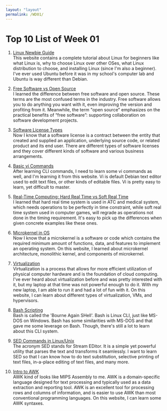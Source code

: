 ```yaml
---
layout: "layout"
permalink: /WD01/
---
```


# Top 10 List of Week 01

1. [Linux Newbie Guide](http://linuxnewbieguide.org/overview-of-chapters/)<br>
This website contains a complete tutorial about Linux for beginners like what Linux is, why to choose Linux over other OSes, what Linux distribution to choose, and installing Linux (since I'm also a beginner). I've ever used Ubuntu before it was in my school's computer lab and Ubuntu is way different than Debian.

2. [Free Software vs Open Source](https://dzone.com/articles/free-software-vs-open-source-vs-freeware-whats-the)<br>
I learned the difference between free software and open source. These terms are the most confused terms in the industry. Free software allows you to do anything you want with it, even improving the version and profiting from it. Meanwhile, the term "open source" emphasizes on the practical benefits of “free software”: supporting collaboration on software development projects. 

3. [Software License Types](https://snyk.io/learn/what-is-a-software-license/)<br>
Now I know that a software license is a contract between the entity that created and supplied an application, underlying source code, or related product and its end user. There are different types of software licenses and they cover different kinds of software and various business arrangements.

4. [Basic vi Commands](https://www.cs.colostate.edu/helpdocs/vi.html)<br>
After learning CLI commands, I need to learn some vi commands as well, and I'm learning it from this website. Vi is default Debian text editor used to edit text files, or other kinds of editable files. Vi is pretty easy to learn, yet difficult to master.

5. [Real-Time Computing: Hard Real Time vs Soft Real Time](https://www.geeksforgeeks.org/difference-between-hard-real-time-and-soft-real-time-system/)<br>
I learned that hard real time system is used in ATC and medical system, which needs operations to be perfectly in time constraint, while soft real time system used in computer games, will regrade as operations not done in the timing requirement. It's easy to pick up the differences when given concrete examples like these ones.

6. [Microkernel in OS](https://www.guru99.com/microkernel-in-operating-systems.html)<br>
Now I know that a microkernel is a software or code which contains the required minimum amount of functions, data, and features to implement an operating system. On this website, I learned about microkernel architecture, monolithic kernel, and components of microkernel.

7. [Virtualization](https://www.ibm.com/cloud/learn/virtualization-a-complete-guide)<br>
Virtualization is a process that allows for more efficient utilization of physical computer hardware and is the foundation of cloud computing. I've ever heard about virtualization before and was pretty interested with it, but my laptop at that time was not powerful enough to do it. With my new laptop, I am able to run it and had a lot of fun with it. On this website, I can learn about different types of virtualization, VMs, and hypervisors.

8. [Bash Scripting](https://linuxconfig.org/bash-scripting-tutorial)<br>
Bash is called the 'Bourne Again SHell'. Bash is Linux CLI, just like MS-DOS on Windows. Bash has some similarities with MS-DOS and that gave me some leverage on Bash. Though, there's still a lot to learn about this CLI system.

9. [SED Commands in Linux/Unix](https://www.digitalocean.com/community/tutorials/the-basics-of-using-the-sed-stream-editor-to-manipulate-text-in-linux)<br>
The acronym SED stands for Stream EDitor. It is a simple yet powerful utility that parses the text and transforms it seamlessly. I want to learn SED so that I can know how to do text substitution, selective printing of text files, in-a-place editing of text files, and many more.

10. [Intro to AWK](https://www.grymoire.com/Unix/Awk.html)<br>
AWK kind of looks like MIPS Assembly to me. AWK is a domain-specific language designed for text processing and typically used as a data extraction and reporting tool. AWK is an excellent tool for processing rows and columns of information, and is easier to use AWK than most conventional programming languages. On this website, I can learn some AWK syntaxes.
